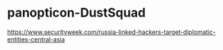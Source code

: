 # panopticon-DustSquad

https://www.securityweek.com/russia-linked-hackers-target-diplomatic-entities-central-asia
